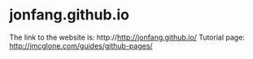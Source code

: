 # jonfang.github.io
The link to the website is: http://http://jonfang.github.io/
Tutorial page: http://jmcglone.com/guides/github-pages/

